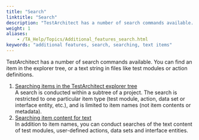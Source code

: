 ```yaml
--- 
title: "Search"
linktitle: "Search"
description: "TestArchitect has a number of search commands available. You can find an item in the explorer tree, or a text string in files like test modules or action definitions."
weight: 1
aliases: 
    - /TA_Help/Topics/Additional_features_search.html
keywords: "additional features, search, searching, text items"
---
```


TestArchitect has a number of search commands available. You can find an item in the explorer tree, or a text string in files like test modules or action definitions.

1.  [Searching items in the TestArchitect explorer tree](/user-guide/getting-started/working-with-testarchitect-client/advanced-features-of-testarchitect-client/search/searching-items-in-the-testarchitect-explorer-tree)  
A search is conducted within a subtree of a project. The search is restricted to one particular item type \(test module, action, data set or interface entity, etc.\), and is limited to item names \(not item contents or metadata\).
2.  [Searching item content for text](/user-guide/getting-started/working-with-testarchitect-client/advanced-features-of-testarchitect-client/search/searching-item-content-for-text)  
 In addition to item names, you can conduct searches of the text content of test modules, user-defined actions, data sets and interface entities.


